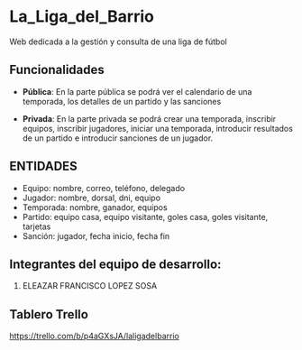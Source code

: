 # La_Liga_del_Barrio

Web dedicada a la gestión y consulta de una liga de fútbol

## Funcionalidades
* __Pública__: En la parte pública se podrá ver el calendario de una temporada, los detalles de un partido y las sanciones

* __Privada__: En la parte privada se podrá crear una temporada, inscribir equipos, inscribir jugadores, iniciar una temporada, introducir resultados de un partido e introducir sanciones de un jugador.
 

## ENTIDADES
- Equipo: nombre, correo, teléfono, delegado
- Jugador: nombre, dorsal, dni, equipo
- Temporada: nombre, ganador, equipos
- Partido: equipo casa, equipo visitante, goles casa, goles visitante, tarjetas
- Sanción: jugador, fecha inicio, fecha fin

## Integrantes del equipo de desarrollo:
 1. ELEAZAR FRANCISCO LOPEZ SOSA 

## Tablero Trello
https://trello.com/b/p4aGXsJA/laligadelbarrio
